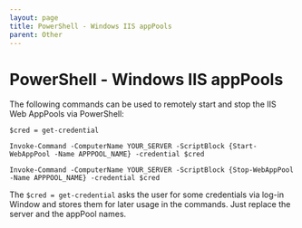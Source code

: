 ```yaml
---
layout: page
title: PowerShell - Windows IIS appPools
parent: Other
---
```


# PowerShell - Windows IIS appPools

The following commands can be used to remotely start and stop the IIS Web AppPools via PowerShell:

```shell
$cred = get-credential

Invoke-Command -ComputerName YOUR_SERVER -ScriptBlock {Start-WebAppPool -Name APPPOOL_NAME} -credential $cred

Invoke-Command -ComputerName YOUR_SERVER -ScriptBlock {Stop-WebAppPool -Name APPPOOL_NAME} -credential $cred
```

The `$cred = get-credential` asks the user for some credentials via log-in Window and stores them for later usage in the commands. Just replace the server and the appPool names.